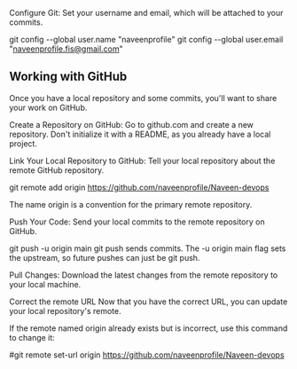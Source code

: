 Configure Git: Set your username and email, which will be attached to your commits.

git config --global user.name "naveenprofile"
git config --global user.email "naveenprofile.fis@gmail.com"


Working with GitHub 
-------------------
Once you have a local repository and some commits, you'll want to share your work on GitHub.

Create a Repository on GitHub: Go to github.com and create a new repository. Don't initialize it with a README, as you already have a local project.

Link Your Local Repository to GitHub: Tell your local repository about the remote GitHub repository.

git remote add origin https://github.com/naveenprofile/Naveen-devops


The name origin is a convention for the primary remote repository.

Push Your Code: Send your local commits to the remote repository on GitHub.

git push -u origin main
git push sends commits. The -u origin main flag sets the upstream, so future pushes can just be git push.

Pull Changes: Download the latest changes from the remote repository to your local machine.


Correct the remote URL
Now that you have the correct URL, you can update your local repository's remote.

If the remote named origin already exists but is incorrect, use this command to change it:

#git remote set-url origin https://github.com/naveenprofile/Naveen-devops